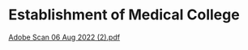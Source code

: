 # Establishment of Medical College

[Adobe Scan 06 Aug 2022 (2).pdf](../files/05ee3b57-795a-4581-ad54-71dca9ecbd06.pdf)